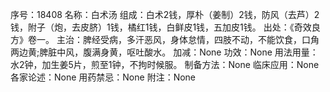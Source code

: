 序号：18408
名称：白术汤
组成：白术2钱，厚朴（姜制）2钱，防风（去芦）2钱，附子（炮，去皮脐）1钱，橘红1钱，白鲜皮1钱，五加皮1钱。
出处：《奇效良方》卷一。
主治：脾经受病，多汗恶风，身体怠情，四肢不动，不能饮食，口角两边黄;脾脏中风，腹满身黄，呕吐酸水。
加减：None
功效：None
用法用量：水2钟，加生姜5片，煎至1钟，不拘时候服。
制备方法：None
临床应用：None
各家论述：None
用药禁忌：None
附注：None
